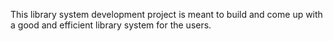 This library system development project is meant to build and come up with a good and efficient library
system for the users.
